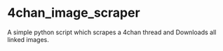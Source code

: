 # 4chan_image_scraper
A simple python script which scrapes a 4chan thread and Downloads all linked images.
